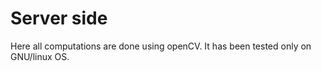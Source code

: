 # Server side
Here all computations are done using openCV. It has been tested only on GNU/linux OS.
